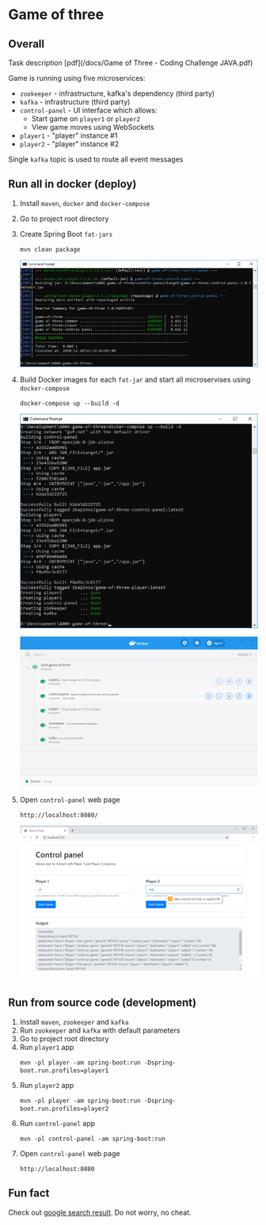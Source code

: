 # Game of three

## Overall
Task description [pdf](/docs/Game of Three - Coding Challenge JAVA.pdf)

Game is running using five microservices:
* `zookeeper` - infrastructure, kafka's dependency  (third party)
* `kafka` - infrastructure (third party)
* `control-panel` - UI interface which allows:
   * Start game on `player1` or `player2`
   * View game moves using WebSockets
* `player1` - "player" instance #1
* `player2` - "player" instance #2

Single `kafka` topic is used to route all event messages 

## Run all in docker (deploy)
1. Install `maven`,  `docker` and `docker-compose`
1. Go to project root directory
1. Create Spring Boot `fat-jars`  
   ```
   mvn clean package
   ```
   ![ui.png](/docs/mvn.png)
   
1. Build Docker images for each `fat-jar` and start all microservises using  `docker-compose`
   ```
   docker-compose up --build -d
   ```
   ![cmd.png](/docs/cmd.png)
   
   ![cmd.png](/docs/docker.png) 
   
1. Open `control-panel` web page
   ```
   http://localhost:8080/
   ```
   ![ui.png](/docs/ui.png)

## Run from source code (development)
1. Install `maven`, `zookeeper` and `kafka` 
1. Run `zookeeper` and `kafka` with default parameters
1. Go to project root directory
1. Run `player1` app
   ```
   mvn -pl player -am spring-boot:run -Dspring-boot.run.profiles=player1
   ```
1. Run `player2` app
   ```
   mvn -pl player -am spring-boot:run -Dspring-boot.run.profiles=player2
   ```   
1. Run `control-panel` app
   ```
   mvn -pl control-panel -am spring-boot:run
   ```
1. Open `control-panel` web page
   ```
   http://localhost:8080
   ```

## Fun fact
Check out [google search result](https://www.google.com/search?q=game+of+three+github). Do not worry, no cheat.
